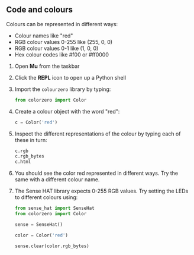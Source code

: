 ## Code and colours

Colours can be represented in different ways:

- Colour names like "red"
- RGB colour values 0-255 like (255, 0, 0)
- RGB colour values 0-1 like (1, 0, 0)
- Hex colour codes like #f00 or #ff0000

1. Open **Mu** from the taskbar

1. Click the **REPL** icon to open up a Python shell

1. Import the `colourzero` library by typing:

    ```python
    from colorzero import Color
    ```

1. Create a colour object with the word "red":

    ```python
    c = Color('red')
    ```

1. Inspect the different representations of the colour by typing each of these in turn:

    ```python
    c.rgb
    c.rgb_bytes
    c.html
    ```

1. You should see the color red represented in different ways. Try the same with a different colour name.

1. The Sense HAT library expects 0-255 RGB values. Try setting the LEDs to different colours using:

    ```python
    from sense_hat import SenseHat
    from colorzero import Color

    sense = SenseHat()

    color = Color('red')

    sense.clear(color.rgb_bytes)
    ```
